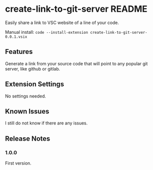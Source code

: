 # create-link-to-git-server README

Easily share a link to VSC website of a line of your code. 

Manual install: `code --install-extension create-link-to-git-server-0.0.1.vsix`

## Features

Generate a link from your source code that will point to any popular git server, like github or gitlab. 

## Extension Settings

No settings needed.

## Known Issues

I still do not know if there are any issues. 

## Release Notes

### 1.0.0

First version. 